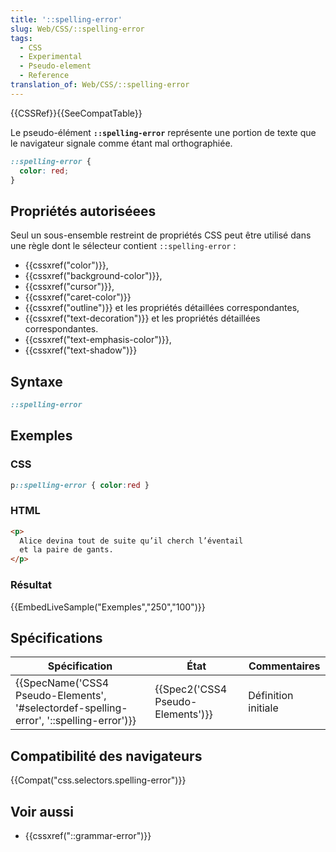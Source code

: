```yaml
---
title: '::spelling-error'
slug: Web/CSS/::spelling-error
tags:
  - CSS
  - Experimental
  - Pseudo-element
  - Reference
translation_of: Web/CSS/::spelling-error
---
```

{{CSSRef}}{{SeeCompatTable}}

Le pseudo-élément **`::spelling-error`** représente une portion de texte que le navigateur signale comme étant mal orthographiée.

```css
::spelling-error {
  color: red;
}
```

## Propriétés autoriséees

Seul un sous-ensemble restreint de propriétés CSS peut être utilisé dans une règle dont le sélecteur contient `::spelling-error` :

- {{cssxref("color")}},
- {{cssxref("background-color")}},
- {{cssxref("cursor")}},
- {{cssxref("caret-color")}}
- {{cssxref("outline")}} et les propriétés détaillées correspondantes,
- {{cssxref("text-decoration")}} et les propriétés détaillées correspondantes.
- {{cssxref("text-emphasis-color")}},
- {{cssxref("text-shadow")}}

## Syntaxe

```css
::spelling-error
```

## Exemples

### CSS

```css
p::spelling-error { color:red }
```

### HTML

```html
<p>
  Alice devina tout de suite qu’il cherch l’éventail
  et la paire de gants.
</p>
```

### Résultat

{{EmbedLiveSample("Exemples","250","100")}}

## Spécifications

| Spécification                                                                                                        | État                                         | Commentaires        |
| -------------------------------------------------------------------------------------------------------------------- | -------------------------------------------- | ------------------- |
| {{SpecName('CSS4 Pseudo-Elements', '#selectordef-spelling-error', '::spelling-error')}} | {{Spec2('CSS4 Pseudo-Elements')}} | Définition initiale |

## Compatibilité des navigateurs

{{Compat("css.selectors.spelling-error")}}

## Voir aussi

- {{cssxref("::grammar-error")}}
